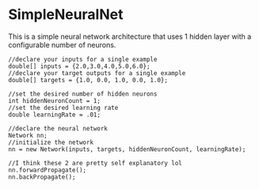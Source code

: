 # SimpleNeuralNet

This is a simple neural network architecture that uses 1 hidden layer with a configurable number of neurons.

```
//declare your inputs for a single example
double[] inputs = {2.0,3.0,4.0,5.0,6.0};
//declare your target outputs for a single example
double[] targets = {1.0, 0.0, 1.0, 0.0, 1.0};

//set the desired number of hidden neurons
int hiddenNeuronCount = 1;
//set the desired learning rate
double learningRate = .01;

//declare the neural network
Network nn;
//initialize the network
nn = new Network(inputs, targets, hiddenNeuronCount, learningRate);

//I think these 2 are pretty self explanatory lol
nn.forwardPropagate();
nn.backPropagate();
```
